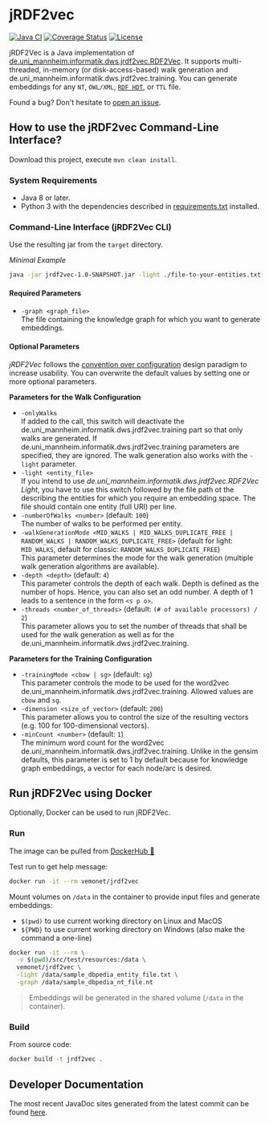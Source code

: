 # jRDF2vec
[![Java CI](https://github.com/dwslab/jRDF2Vec/workflows/Java%20CI/badge.svg)](https://github.com/dwslab/jRDF2Vec/actions)
[![Coverage Status](https://coveralls.io/repos/github/dwslab/jRDF2Vec/badge.svg?branch=master)](https://coveralls.io/github/dwslab/jRDF2Vec?branch=master)
[![License](https://img.shields.io/github/license/dwslab/jRDF2Vec)](https://github.com/dwslab/jRDF2Vec/blob/master/LICENSE)


jRDF2Vec is a Java implementation of <a href="http://rdf2vec.org/">de.uni_mannheim.informatik.dws.jrdf2vec.RDF2Vec</a>. 
It supports multi-threaded, in-memory (or disk-access-based) walk generation and de.uni_mannheim.informatik.dws.jrdf2vec.training.
You can generate embeddings for any `NT`, `OWL/XML`, [`RDF HDT`](http://www.rdfhdt.org/), or `TTL` file.

Found a bug? Don't hesitate to <a href="https://github.com/dwslab/jRDF2Vec/issues">open an issue</a>.

## How to use the jRDF2vec Command-Line Interface?
Download this project, execute `mvn clean install`. 

### System Requirements
- Java 8 or later.
- Python 3 with the dependencies described in [requirements.txt](/src/main/resources/requirements.txt) installed.

### Command-Line Interface (jRDF2Vec CLI)
Use the resulting jar from the `target` directory.

*Minimal Example*
```bash
java -jar jrdf2vec-1.0-SNAPSHOT.jar -light ./file-to-your-entities.txt -graph ./kg_file.hdt
```

#### Required Parameters
- `-graph <graph_file>`<br/>
The file containing the knowledge graph for which you want to generate embeddings.

#### Optional Parameters
*jRDF2Vec* follows the <a href="https://en.wikipedia.org/wiki/Convention_over_configuration">convention over 
configuration</a> design paradigm to increase usability. You can overwrite the default values by setting one or more optional parameters.

**Parameters for the Walk Configuration**
- `-onlyWalks`<br>
If added to the call, this switch will deactivate the de.uni_mannheim.informatik.dws.jrdf2vec.training part so that only walks are generated. If de.uni_mannheim.informatik.dws.jrdf2vec.training parameters are specified, they are ignored. The walk generation also works with the `-light` parameter.
- `-light <entity_file>`<br/>
If you intend to use *de.uni_mannheim.informatik.dws.jrdf2vec.RDF2Vec Light*, you have to use this switch followed by the file path ot the describing the entities for which you require an embedding space. The file should contain one entity (full URI) per line.
- `-numberOfWalks <number>` (default: `100`)<br/>
The number of walks to be performed per entity.
- `-walkGenerationMode <MID_WALKS | MID_WALKS_DUPLICATE_FREE | RANDOM_WALKS | RANDOM_WALKS_DUPLICATE_FREE>` 
(default for light: `MID_WALKS`, default for classic: `RANDOM_WALKS_DUPLICATE_FREE`)<br/>
This parameter determines the mode for the walk generation (multiple walk generation algorithms are available). 
- `-depth <depth>` (default: `4`)<br/>
This parameter controls the depth of each walk. Depth is defined as the number of hops. Hence, you can also set an odd number. A depth of 1 leads to a sentence in the form `<s p o>`.
- `-threads <number_of_threads>` (default: `(# of available processors) / 2`)<br/>
This parameter allows you to set the number of threads that shall be used for the walk generation as well as for the de.uni_mannheim.informatik.dws.jrdf2vec.training.

**Parameters for the Training Configuration**
- `-trainingMode <cbow | sg>` (default: `sg`) <br/>
This parameter controls the mode to be used for the word2vec de.uni_mannheim.informatik.dws.jrdf2vec.training. Allowed values are `cbow` and `sg`.
- `-dimension <size_of_vector>` (default: `200`)<br/>
This parameter allows you to control the size of the resulting vectors (e.g. 100 for 100-dimensional vectors).
- `-minCount <number>` (default: `1`)<br/>
The minimum word count for the word2vec de.uni_mannheim.informatik.dws.jrdf2vec.training. Unlike in the gensim defaults, this parameter is set to 1 by default because for knowledge graph embeddings, a vector for each node/arc is desired.

## Run jRDF2Vec using Docker
Optionally, Docker can be used to run jRDF2Vec.

### Run

The image can be pulled from [DockerHub 🐳](https://hub.docker.com/repository/docker/vemonet/jrdf2vec)

Test run to get help message:

```bash
docker run -it --rm vemonet/jrdf2vec
```

Mount volumes on `/data` in the container to provide input files and generate embeddings:

* `$(pwd)` to use current working directory on Linux and MacOS
* `${PWD}` to use current working directory on Windows (also make the command a one-line)

```bash
docker run -it --rm \
  -v $(pwd)/src/test/resources:/data \
  vemonet/jrdf2vec \
  -light /data/sample_dbpedia_entity_file.txt \
  -graph /data/sample_dbpedia_nt_file.nt
```

> Embeddings will be generated in the shared volume (`/data` in the container).

### Build

From source code:

```bash
docker build -t jrdf2vec .
```

## Developer Documentation
The most recent JavaDoc sites generated from the latest commit can be found <a href="https://dwslab.github.io/jRDF2Vec/">here</a>.<br/>